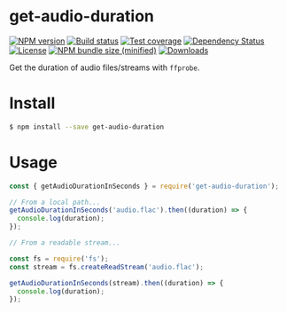 # get-audio-duration

[![NPM version][npm-image]][npm-url]
[![Build status][travis-image]][travis-url]
[![Test coverage][codecov-image]][codecov-url]
[![Dependency Status][david-image]][david-url]
[![License][license-image]][license-url]
[![NPM bundle size (minified)][bundle-size-image]][npm-url]
[![Downloads][downloads-image]][downloads-url]

Get the duration of audio files/streams with `ffprobe`.

# Install

```bash
$ npm install --save get-audio-duration
```

# Usage

```js
const { getAudioDurationInSeconds } = require('get-audio-duration');

// From a local path...
getAudioDurationInSeconds('audio.flac').then((duration) => {
  console.log(duration);
});

// From a readable stream...

const fs = require('fs');
const stream = fs.createReadStream('audio.flac');

getAudioDurationInSeconds(stream).then((duration) => {
  console.log(duration);
});
```

[npm-image]: https://img.shields.io/npm/v/get-audio-duration.svg
[npm-url]: https://npmjs.org/package/get-audio-duration
[bundle-size-image]: https://img.shields.io/bundlephobia/min/get-audio-duration.svg
[travis-image]: https://img.shields.io/travis/caffco/get-audio-duration.svg
[travis-url]: https://travis-ci.org/caffco/get-audio-duration
[codecov-image]: https://codecov.io/gh/caffco/get-audio-duration/branch/master/graph/badge.svg
[codecov-url]: https://codecov.io/gh/caffco/get-audio-duration
[david-image]: http://img.shields.io/david/caffco/get-audio-duration.svg
[david-url]: https://david-dm.org/caffco/get-audio-duration
[license-image]: http://img.shields.io/npm/l/get-audio-duration.svg
[license-url]: LICENSE
[downloads-image]: http://img.shields.io/npm/dm/get-audio-duration.svg
[downloads-url]: https://npmjs.org/package/get-audio-duration
